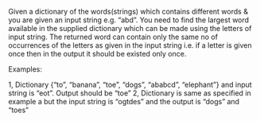 Given a dictionary of the words(strings) which contains different words & you are given an input string 
e.g. “abd”. 
You need to find the largest word available in the supplied dictionary which can be made using the letters of input string. 
The returned word can contain only the same no of occurrences of the letters as given in the input string 
i.e. if a letter is given once then in the output it should be existed only once.

Examples:

1, Dictionary {“to”, “banana”, “toe”, “dogs”, “ababcd”, “elephant”} and input string is “eot”. Output should be “toe”
2, Dictionary is same as specified in example a but the input string is “ogtdes” and the output is “dogs” and “toes”